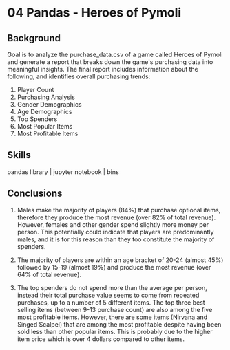 # 04 Pandas - Heroes of Pymoli

## Background

Goal is to analyze the purchase_data.csv of a game called Heroes of Pymoli and generate a report that breaks down the game's purchasing data into meaningful insights. The final report includes information about the following, and identifies overall purchasing trends:

1. Player Count
2. Purchasing Analysis
3. Gender Demographics
4. Age Demographics
5. Top Spenders
6. Most Popular Items
7. Most Profitable Items

## Skills

pandas library | jupyter notebook | bins

## Conclusions

1. Males make the majority of players (84%) that purchase optional items, therefore they produce the most revenue (over 82% of total revenue). However, females and other gender spend slightly more money per person. This potentially could indicate that players are predominantly males, and it is for this reason than they too constitute the majority of spenders.

2. The majority of players are within an age bracket of 20-24 (almost 45%) followed by 15-19 (almost 19%) and produce the most revenue (over 64% of total revenue).

3. The top spenders do not spend more than the average per person, instead their total purchase value seems to come from repeated purchases, up to a number of 5 different items. The top three best selling items (between 9-13 purchase count) are also among the five most profitable items. However, there are some items (Nirvana and Singed Scalpel) that are among the most profitable despite having been sold less than other popular items. This is probably due to the higher item price which is over 4 dollars compared to other items.
